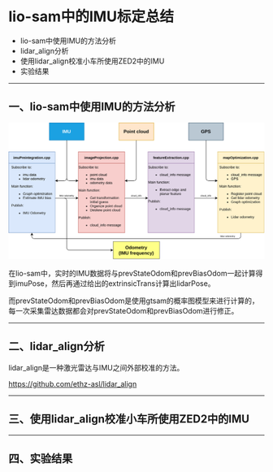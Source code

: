 # lio-sam中的IMU标定总结

- lio-sam中使用IMU的方法分析
- lidar_align分析
- 使用lidar_align校准小车所使用ZED2中的IMU
- 实验结果

---

## 一、lio-sam中使用IMU的方法分析

![](lio-sam代码结构.png)

在lio-sam中，实时的IMU数据将与prevStateOdom和prevBiasOdom一起计算得到imuPose，然后再通过给出的extrinsicTrans计算出lidarPose。

而prevStateOdom和prevBiasOdom是使用gtsam的概率图模型来进行计算的，每一次采集雷达数据都会对prevStateOdom和prevBiasOdom进行修正。


---

## 二、lidar_align分析

lidar_align是一种激光雷达与IMU之间外部校准的方法。

https://github.com/ethz-asl/lidar_align



---

## 三、使用lidar_align校准小车所使用ZED2中的IMU

---

## 四、实验结果